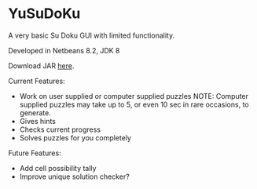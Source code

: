 # YuSuDoKu
A very basic Su Doku GUI with limited functionality.

Developed in Netbeans 8.2, JDK 8

Download JAR [here](https://github.com/nnard1616/YuSuDoKu/raw/master/dist/YuSuDoKu.jar).

Current Features:
  - Work on user supplied or computer supplied puzzles
    NOTE:  Computer supplied puzzles may take up to 5, or even 10 sec in 
           rare occasions, to generate.
  - Gives hints
  - Checks current progress
  - Solves puzzles for you completely

Future Features:
  - Add cell possibility tally 
  - Improve unique solution checker?
